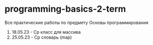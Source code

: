 # programming-basics-2-term
Все практические работы по предмету Основы программирования
1. 18.05.23 -  Ср класс для массива
2. 25.05.23 - Ср словарь (map)
 